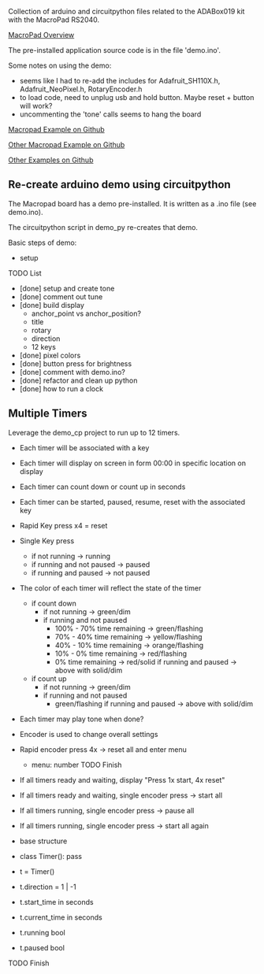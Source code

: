
Collection of arduino and circuitpython files related to the ADABox019 kit with the MacroPad RS2040.

[MacroPad Overview](https://learn.adafruit.com/adafruit-macropad-rp2040/overview)

The pre-installed application source code is in the file 'demo.ino'.  

Some notes on using the demo:
- seems like I had to re-add the includes for Adafruit_SH110X.h, Adafruit_NeoPixel.h, RotaryEncoder.h
- to load code, need to unplug usb and hold button.  Maybe reset + button will work?
- uncommenting the 'tone' calls seems to hang the board



[Macropad Example on Github](https://github.com/adafruit/Adafruit_Learning_System_Guides/tree/main/Adafruit_MacroPad)

[Other Macropad Example on Github](https://github.com/adafruit/Adafruit_CircuitPython_MacroPad/tree/main/examples)

[Other Examples on Github](https://github.com/adafruit/Adafruit_Learning_System_Guides)


## Re-create arduino demo using circuitpython

The Macropad board has a demo pre-installed.  It is written as a .ino file (see demo.ino).

The circuitpython script in demo_py re-creates that demo.

Basic steps of demo:
- setup 

TODO List
- [done] setup and create tone
- [done] comment out tune
- [done] build display
    - anchor_point vs anchor_position?
    - title
    - rotary
    - direction
    - 12 keys
- [done] pixel colors
- [done] button press for brightness
- [done] comment with demo.ino?
- [done] refactor and clean up python
- [done] how to run a clock

## Multiple Timers

Leverage the demo_cp project to run up to 12 timers.  
- Each timer will be associated with a key
- Each timer will display on screen in form 00:00 in specific location on display
- Each timer can count down or count up in seconds
- Each timer can be started, paused, resume, reset with the associated key
- Rapid Key press x4 = reset
- Single Key press
    - if not running -> running
    - if running and not paused -> paused
    - if running and paused -> not paused
- The color of each timer will reflect the state of the timer
    - if count down
        - if not running -> green/dim
        - if running and not paused
            - 100% - 70% time remaining -> green/flashing
            - 70% - 40% time remaining -> yellow/flashing
            - 40% - 10% time remaining -> orange/flashing
            - 10% - 0% time remaining -> red/flashing
            - 0% time remaining -> red/solid
        if running and paused -> above with solid/dim
    - if count up
        - if not running -> green/dim
        - if running and not paused
            - green/flashing
        if running and paused -> above with solid/dim
- Each timer may play tone when done?
- Encoder is used to change overall settings
- Rapid encoder press 4x -> reset all and enter menu
    - menu: number
TODO Finish

- If all timers ready and waiting, display "Press 1x start, 4x reset"
- If all timers ready and waiting, single encoder press -> start all
- If all timers running, single encoder press -> pause all
- If all timers running, single encoder press -> start all again
- base structure
- class Timer(): pass
- t = Timer()
- t.direction = 1 | -1
- t.start_time in seconds
- t.current_time in seconds
- t.running bool
- t.paused bool

TODO Finish